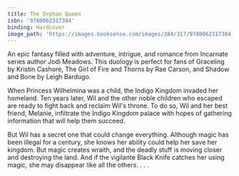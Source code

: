 ```yaml
---
title: The Orphan Queen
isbn: '9780062317384'
binding: Hardcover
image_path: 'https://images.booksense.com/images/384/317/9780062317384.jpg'
---
```



An epic fantasy filled with adventure, intrigue, and romance from Incarnate series author Jodi Meadows. This duology is perfect for fans of Graceling by Kristin Cashore, The Girl of Fire and Thorns by Rae Carson, and Shadow and Bone by Leigh Bardugo.

When Princess Wilhelmina was a child, the Indigo Kingdom invaded her homeland. Ten years later, Wil and the other noble children who escaped are ready to fight back and reclaim Wil's throne. To do so, Wil and her best friend, Melanie, infiltrate the Indigo Kingdom palace with hopes of gathering information that will help them succeed.

But Wil has a secret one that could change everything. Although magic has been illegal for a century, she knows her ability could help her save her kingdom. But magic creates wraith, and the deadly stuff is moving closer and destroying the land. And if the vigilante Black Knife catches her using magic, she may disappear like all the others. . . .